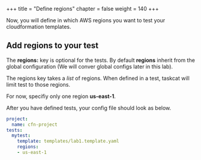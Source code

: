 +++
title = "Define regions"
chapter = false
weight = 140
+++

Now, you will define in which AWS regions you want to test your cloudformation templates.

## Add regions to your test

The **regions:** key is optional for the tests. By default **regions** inherit from the global  configuration (We will conver global configs later in this lab).

The regions key takes a _list_ of regions. When defined in a  test, taskcat will limit test to those regions.

For now, specifiy only one region **us-east-1**.

After you have defined tests, your config file should look as below.

```yaml
project:
  name: cfn-project
tests:
  mytest:
    template: templates/lab1.template.yaml
    regions:
    - us-east-1
```




